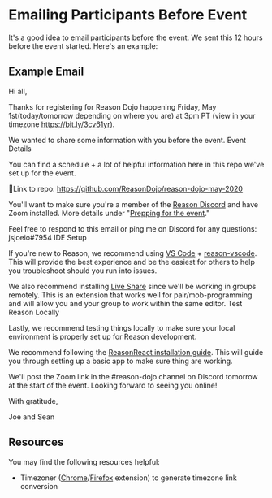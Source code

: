 # Emailing Participants Before Event

It's a good idea to email participants before the event. We sent this 12 hours before the event started. Here's an example:

## Example Email

Hi all,

Thanks for registering for Reason Dojo happening Friday, May 1st(today/tomorrow depending on where you are) at 3pm PT (view in your timezone https://bit.ly/3cv61yr).

We wanted to share some information with you before the event.
Event Details

You can find a schedule + a lot of helpful information here in this repo we've set up for the event.

🔗Link to repo: https://github.com/ReasonDojo/reason-dojo-may-2020

You'll want to make sure you're a member of the [Reason Discord](https://discord.com/invite/reasonml) and have Zoom installed. More details under "[Prepping for the event](https://github.com/ReasonDojo/reason-dojo-may-2020#prepping-for-the-event)."

Feel free to respond to this email or ping me on Discord for any questions: jsjoeio#7954
IDE Setup

If you're new to Reason, we recommend using [VS Code](https://code.visualstudio.com/download) + [reason-vscode](https://marketplace.visualstudio.com/items?itemName=jaredly.reason-vscode). This will provide the best experience and be the easiest for others to help you troubleshoot should you run into issues.


We also recommend installing [Live Share](https://marketplace.visualstudio.com/items?itemName=MS-vsliveshare.vsliveshare) since we'll be working in groups remotely. This is an extension that works well for pair/mob-programming and will allow you and your group to work within the same editor.
Test Reason Locally

Lastly, we recommend testing things locally to make sure your local environment is properly set up for Reason development.

We recommend following the [ReasonReact installation guide](https://reasonml.github.io/reason-react/docs/en/installation). This will guide you through setting up a basic app to make sure thing are working.


We'll post the Zoom link in the #reason-dojo channel on Discord tomorrow at the start of the event. Looking forward to seeing you online!


With gratitude,

Joe and Sean

## Resources

You may find the following resources helpful:
- Timezoner ([Chrome](https://chrome.google.com/webstore/detail/timezoner/kfnfgcafkeoflpapeniggnnkcaijgbgk?hl=en-US)/[Firefox](https://addons.mozilla.org/en-US/firefox/addon/timezoner/) extension) to generate timezone link conversion